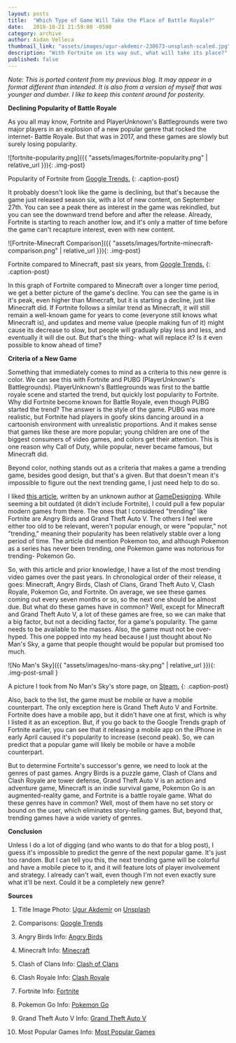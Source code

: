 ```yaml
---
layout: posts
title:  "Which Type of Game Will Take the Place of Battle Royale?"
date:   2018-10-21 21:59:00 -0500
category: archive
author: Aidan Velleca
thumbnail_link: "assets/images/ugur-akdemir-238673-unsplash-scaled.jpg"
description: "With Fortnite on its way out, what will take its place?"
published: false
---
```

*Note: This is ported content from my previous blog. It may appear in a format different than intended. It is also from a version of myself that was younger and dumber. I like to keep this content around for posterity.*

**Declining Popularity of Battle Royale** 

As you all may know, Fortnite and PlayerUnknown's Battlegrounds were two major players in an explosion of a new popular genre that rocked the internet- Battle Royale. But that was in 2017, and these games are slowly but surely losing popularity. 

![fortnite-popularity.png]({{ "assets/images/fortnite-popularity.png" | relative_url }}){: .img-post}

Popularity of Fortnite from [Google Trends.](https://trends.google.com/trends/explore?geo=US&q=Fortnite)
{: .caption-post}

It probably doesn't look like the game is declining, but that's because the game just released season six, with a lot of new content, on September 27th. You can see a peak there as interest in the game was rekindled, but you can see the downward trend before and after the release. Already, Fortnite is starting to reach another low, and it's only a matter of time before the game can't recapture interest, even with new content. 

![Fortnite-Minecraft Comparison]({{ "assets/images/fortnite-minecraft-comparison.png" | relative_url }}){: .img-post}

Fortnite compared to Minecraft, past six years, from [Google Trends.](https://trends.google.com/trends/explore?date=2013-10-21%202018-10-21&geo=US&q=Fortnite,Minecraft)
{: .caption-post}

In this graph of Fortnite compared to Minecraft over a longer time period, we get a better picture of the game's decline. You can see the game is in it's peak, even higher than Minecraft, but it is starting a decline, just like Minecraft did. If Fortnite follows a similar trend as Minecraft, it will still remain a well-known game for years to come (everyone still knows what Minecraft is), and updates and meme value (people making fun of it) might cause its decrease to slow, but people will gradually play less and less, and eventually it will die out. But that's the thing- what will replace it? Is it even possible to know ahead of time? 

**Criteria of a New Game** 

Something that immediately comes to mind as a criteria to this new genre is color. We can see this with Fortnite and PUBG (PlayerUnknown's Battlegrounds). PlayerUnknown's Battlegrounds was first to the battle royale scene and started the trend, but quickly lost popularity to Fortnite. Why did Fortnite become known for Battle Royale, even though PUBG started the trend? The answer is the style of the game. PUBG was more realistic, but Fortnite had players in goofy skins dancing around in a cartoonish environment with unrealistic proportions. And it makes sense that games like these are more popular; young children are one of the biggest consumers of video games, and colors get their attention. This is one reason why Call of Duty, while popular, never became famous, but Minecraft did. 

Beyond color, nothing stands out as a criteria that makes a game a trending game, besides good design, but that's a given. But that doesn't mean it's impossible to figure out the next trending game, I just need help to do so. 

I liked [this article,](https://www.gamedesigning.org/popular-video-games/) written by an unknown author at [GameDesigning](https://www.gamedesigning.org/). While seeming a bit outdated (it didn't include Fortnite), I could pull a few popular modern games from there. The ones that I considered "trending" like Fortnite are Angry Birds and Grand Theft Auto V. The others I feel were either too old to be relevant, weren't popular enough, or were "popular," not "trending," meaning their popularity has been relatively stable over a long period of time. The article did mention Pokemon too, and although Pokemon as a series has never been trending, one Pokemon game was notorious for trending- Pokemon Go. 

So, with this article and prior knowledge, I have a list of the most trending video games over the past years. In chronological order of their release, it goes: Minecraft, Angry Birds, Clash of Clans, Grand Theft Auto V, Clash Royale, Pokemon Go, and Fortnite. On average, we see these games coming out every seven months or so, so the next one should be almost due. But what do these games have in common? Well, except for Minecraft and Grand Theft Auto V, a lot of these games are free, so we can make that a big factor, but not a deciding factor, for a game's popularity. The game needs to be available to the masses. Also, the game must not be over-hyped. This one popped into my head because I just thought about No Man's Sky, a game that people thought would be popular but promised too much. 

![No Man's Sky]({{ "assets/images/no-mans-sky.png" | relative_url }}){: .img-post-small }

A picture I took from No Man's Sky's store page, on [Steam.](https://store.steampowered.com/app/275850/No_Mans_Sky/)
{: .caption-post}

Also, back to the list, the game must be mobile or have a mobile counterpart. The only exception here is Grand Theft Auto V and Fortnite. Fortnite does have a mobile app, but it didn't have one at first, which is why I listed it as an exception. But, if you go back to the Google Trends graph of Fortnite earlier, you can see that it releasing a mobile app on the iPhone in early April caused it's popularity to increase (second peak). So, we can predict that a popular game will likely be mobile or have a mobile counterpart. 

But to determine Fortnite's successor's genre, we need to look at the genres of past games. Angry Birds is a puzzle game, Clash of Clans and Clash Royale are tower defense, Grand Theft Auto V is an action and adventure game, Minecraft is an indie survival game, Pokemon Go is an augmented-reality game, and Fortnite is a battle royale game. What do these genres have in common? Well, most of them have no set story or bound on the user, which eliminates story-telling games. But, beyond that, trending games have a wide variety of genres. 

**Conclusion** 

Unless I do a lot of digging (and who wants to do that for a blog post), I guess it's impossible to predict the genre of the next popular game. It's just too random. But I can tell you this, the next trending game will be colorful and have a mobile piece to it, and it will feature lots of player involvement and strategy. I already can't wait, even though I'm not even exactly sure what it'll be next. Could it be a completely new genre? 

**Sources**

1.  Title Image Photo: [Ugur Akdemir](https://unsplash.com/photos/5X39cfzKX3o?utm_source=unsplash&utm_medium=referral&utm_content=creditCopyText) on [Unsplash](https://unsplash.com/search/photos/video-game?utm_source=unsplash&utm_medium=referral&utm_content=creditCopyText)

2.  Comparisons: [Google Trends](https://trends.google.com/trends/?geo=US)

3.  Angry Birds Info: [Angry Birds](https://en.wikipedia.org/wiki/Angry_Birds_(video_game))

4.  Minecraft Info: [Minecraft](https://en.wikipedia.org/wiki/Minecraft)

5.  Clash of Clans Info: [Clash of Clans](https://en.wikipedia.org/wiki/Clash_of_Clans)

6.  Clash Royale Info: [Clash Royale](https://en.wikipedia.org/wiki/Clash_Royale)

7.  Fortnite Info: [Fortnite](https://en.wikipedia.org/wiki/Fortnite_Battle_Royale)

8.  Pokemon Go Info: [Pokemon Go](https://en.wikipedia.org/wiki/Pok%C3%A9mon_Go)

9.  Grand Theft Auto V Info: [Grand Theft Auto V](https://en.wikipedia.org/wiki/Grand_Theft_Auto_V)

10.  Most Popular Games Info: [Most Popular Games](https://www.gamedesigning.org/popular-video-games/)
